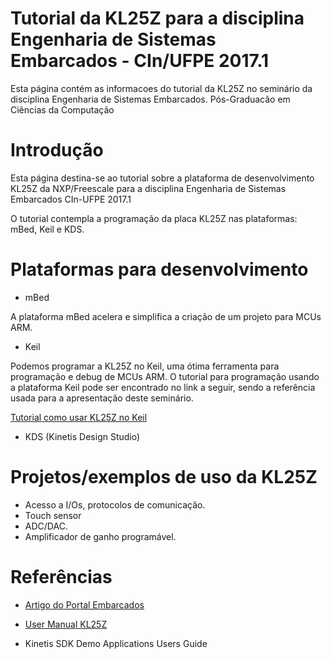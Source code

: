 # Tutorial da KL25Z para a disciplina Engenharia de Sistemas Embarcados - CIn/UFPE 2017.1

 Esta página contém as informacoes do tutorial da KL25Z no seminário da disciplina Engenharia de Sistemas Embarcados.
 Pós-Graduacão em Ciências da Computação
 
 # Introdução
 
Esta página destina-se ao tutorial sobre a plataforma de desenvolvimento KL25Z da NXP/Freescale para a disciplina
Engenharia de Sistemas Embarcados CIn-UFPE 2017.1 

O tutorial contempla a programação da placa KL25Z nas plataformas: mBed, Keil e KDS.

 # Plataformas para desenvolvimento
 
 - mBed
 
 A plataforma mBed acelera e simplifica a criação de um projeto para MCUs ARM. 
 
 - Keil
 
 Podemos programar a KL25Z no Keil, uma ótima ferramenta para programação e debug de MCUs ARM. O tutorial para programação usando a plataforma Keil pode ser encontrado no link a seguir, sendo a referência usada para a apresentação deste seminário.

[Tutorial como usar KL25Z no Keil](https://inst.eecs.berkeley.edu/~ee192/sp17/files/Keil-concordia.pdf)
 
 - KDS (Kinetis Design Studio)
 
 # Projetos/exemplos de uso da KL25Z
 
 - Acesso a I/Os, protocolos de comunicação.
 - Touch sensor
 - ADC/DAC.
 - Amplificador de ganho programável.
 
 
 # Referências 

- [Artigo do Portal Embarcados](https://www.embarcados.com.br/curso-mbed-na-kl25z/)

- [User Manual KL25Z](http://www.seeedstudio.com/document/pdf/FRMD-KL25Z.pdf)

- Kinetis SDK Demo Applications Users Guide

